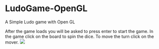 # LudoGame-OpenGL
A Simple Ludo game with Open GL

After the game loads you will be asked to press enter to start the game. In the game click on the board to spin the dice. To move the turn click on the mover.
<img src="https://1.bp.blogspot.com/-hVcPy_VYh9I/TdZRdHSMwoI/AAAAAAAAAnQ/vDJ5sEeCgDk/s400/ludo+5.png" />
